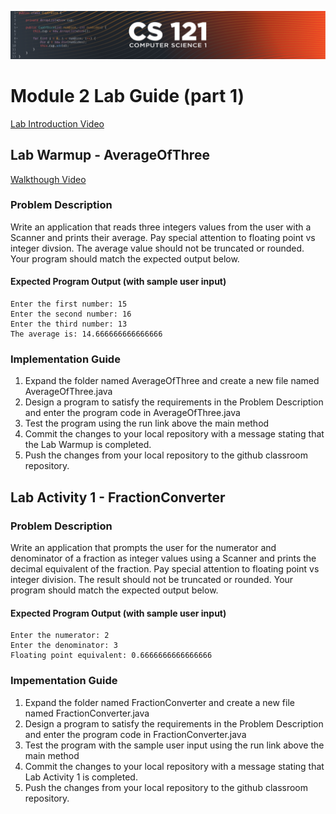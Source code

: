 ![CS121 Banner](images/CS121-BANNER.svg)
# Module 2 Lab Guide (part 1)
[Lab Introduction Video](https://boisestate.hosted.panopto.com/Panopto/Pages/Viewer.aspx?id=162c0dc3-d2d4-4953-81f3-ae24018a8729&start=0)  

## Lab Warmup - AverageOfThree
[Walkthough Video](https://boisestate.hosted.panopto.com/Panopto/Pages/Viewer.aspx?id=0b5db284-756a-4f39-815d-ae24018a8721&start=0)  

### Problem Description
Write an application that reads three integers values from the user with a Scanner and prints their average. Pay special attention to floating point vs integer divsion. The average value should not be truncated or rounded. Your program should match the expected output below. 

#### Expected Program Output (with sample user input)
```
Enter the first number: 15 
Enter the second number: 16
Enter the third number: 13
The average is: 14.666666666666666
```

### Implementation Guide
1. Expand the folder named AverageOfThree and create a new file named AverageOfThree.java
2. Design a program to satisfy the requirements in the Problem Description and enter the program code in AverageOfThree.java
3. Test the program using the run link above the main method
4. Commit the changes to your local repository with a message stating that the Lab Warmup is completed.
5. Push the changes from your local repository to the github classroom repository.


## Lab Activity 1 - FractionConverter
### Problem Description
Write an application that prompts the user for the numerator and denominator of a fraction as integer values using a Scanner and prints the decimal equivalent of the fraction. Pay special attention to floating point vs integer division. The result should not be truncated or rounded.  Your program should match the expected output below.

#### Expected Program Output (with sample user input)
```
Enter the numerator: 2
Enter the denominator: 3
Floating point equivalent: 0.6666666666666666
```

### Impementation Guide
1. Expand the folder named FractionConverter and create a new file named FractionConverter.java
2. Design a program to satisfy the requirements in the Problem Description and enter the program code in FractionConverter.java
3. Test the program with the sample user input using the run link above the main method
4. Commit the changes to your local repository with a message stating that Lab Activity 1 is completed.
5. Push the changes from your local repository to the github classroom repository.

